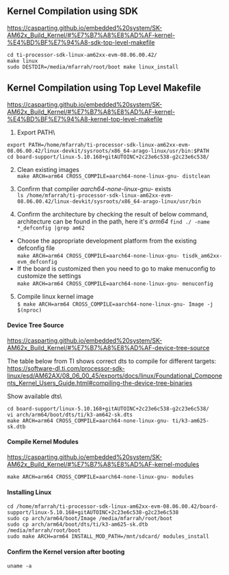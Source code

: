 ## Kernel Compilation using SDK
https://casparting.github.io/embedded%20system/SK-AM62x_Build_Kernel/#%E7%B7%A8%E8%AD%AF-kernel-%E4%BD%BF%E7%94%A8-sdk-top-level-makefile

```
cd ti-processor-sdk-linux-am62xx-evm-08.06.00.42/
make linux
sudo DESTDIR=/media/mfarrah/root/boot make linux_install
```

## Kernel Compilation using Top Level Makefile
https://casparting.github.io/embedded%20system/SK-AM62x_Build_Kernel/#%E7%B7%A8%E8%AD%AF-kernel-%E4%BD%BF%E7%94%A8-kernel-top-level-makefile
1. Export PATH\
```
export PATH=/home/mfarrah/ti-processor-sdk-linux-am62xx-evm-08.06.00.42/linux-devkit/sysroots/x86_64-arago-linux/usr/bin:$PATH
cd board-support/linux-5.10.168+gitAUTOINC+2c23e6c538-g2c23e6c538/
```

2. Clean existing images\
`make ARCH=arm64 CROSS_COMPILE=aarch64-none-linux-gnu- distclean`

3. Confirm that compiler _aarch64-none-linux-gnu-_ exists\
`ls /home/mfarrah/ti-processor-sdk-linux-am62xx-evm-08.06.00.42/linux-devkit/sysroots/x86_64-arago-linux/usr/bin`

4. Confirm the architecture by checking the result of below command, architecture can be found in the path, here it's _arm64_ `find ./ -name *_defconfig |grep am62`
* Choose the appropriate development platform from the existing defconfig file\
`make ARCH=arm64 CROSS_COMPILE=aarch64-none-linux-gnu- tisdk_am62xx-evm_defconfig`
* If the board is customized then you need to go to make menuconfig to customize the settings\
`make ARCH=arm64 CROSS_COMPILE=aarch64-none-linux-gnu- menuconfig`

5. Compile linux kernel image\
`$ make ARCH=arm64 CROSS_COMPILE=aarch64-none-linux-gnu- Image -j $(nproc)`

#### Device Tree Source
https://casparting.github.io/embedded%20system/SK-AM62x_Build_Kernel/#%E7%B7%A8%E8%AD%AF-device-tree-source

The table below from TI shows correct dts to compile for different targets:
https://software-dl.ti.com/processor-sdk-linux/esd/AM62AX/08_06_00_45/exports/docs/linux/Foundational_Components_Kernel_Users_Guide.html#compiling-the-device-tree-binaries

Show available dts\
```
cd board-support/linux-5.10.168+gitAUTOINC+2c23e6c538-g2c23e6c538/
vi arch/arm64/boot/dts/ti/k3-am642-sk.dts
make ARCH=arm64 CROSS_COMPILE=aarch64-none-linux-gnu- ti/k3-am625-sk.dtb
```

#### Compile Kernel Modules
https://casparting.github.io/embedded%20system/SK-AM62x_Build_Kernel/#%E7%B7%A8%E8%AD%AF-kernel-modules

`make ARCH=arm64 CROSS_COMPILE=aarch64-none-linux-gnu- modules`

#### Installing Linux
```
cd /home/mfarrah/ti-processor-sdk-linux-am62xx-evm-08.06.00.42/board-support/linux-5.10.168+gitAUTOINC+2c23e6c538-g2c23e6c538
sudo cp arch/arm64/boot/Image /media/mfarrah/root/boot
sudo cp arch/arm64/boot/dts/ti/k3-am625-sk.dtb /media/mfarrah/root/boot
sudo make ARCH=arm64 INSTALL_MOD_PATH=/mnt/sdcard/ modules_install
```

#### Confirm the Kernel version after booting
`uname -a`